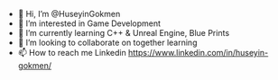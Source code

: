 - 👋 Hi, I’m @HuseyinGokmen
- 👀 I’m interested in Game Development
- 🌱 I’m currently learning C++ & Unreal Engine, Blue Prints
- 💞️ I’m looking to collaborate on together learning
- 📫 How to reach me Linkedin https://www.linkedin.com/in/huseyin-gokmen/

<!---
HuseyinGokmen/HuseyinGokmen is a ✨ special ✨ repository because its `README.md` (this file) appears on your GitHub profile.
You can click the Preview link to take a look at your changes.
--->
